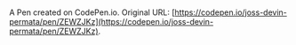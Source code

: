 # 

A Pen created on CodePen.io. Original URL: [https://codepen.io/joss-devin-permata/pen/ZEWZJKz](https://codepen.io/joss-devin-permata/pen/ZEWZJKz).


